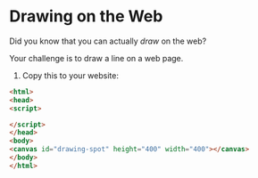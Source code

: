 # Drawing on the Web

Did you know that you can actually _draw_ on the web?

Your challenge is to draw a line on a web page.

1. Copy this to your website:

```html
<html>
<head>
<script>

</script>
</head>
<body>
<canvas id="drawing-spot" height="400" width="400"></canvas>
</body>
</html>
```
